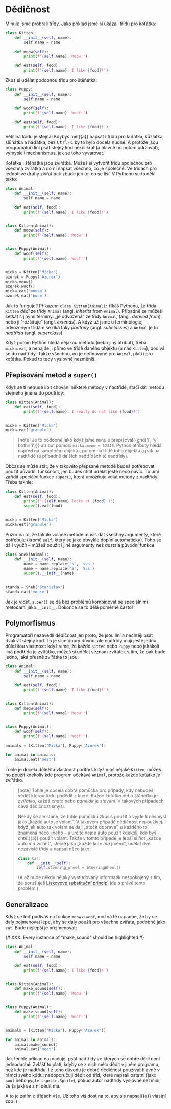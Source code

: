 # Dědičnost

Minule jsme probrali třídy.
Jako příklad jsme si ukázali třídu pro koťátka:

```python
class Kitten:
    def __init__(self, name):
        self.name = name

    def meow(self):
        print(f'{self.name}: Meow!')

    def eat(self, food):
        print(f'{self.name}: I like {food}!')
```

Zkus si udělat podobnou třídu pro štěňátka:

```python
class Puppy:
    def __init__(self, name):
        self.name = name

    def woof(self):
        print(f'{self.name}: Woof!')

    def eat(self, food):
        print(f'{self.name}: I like {food}!')
```

Většina kódu je stejná!
Kdybys měl{{a}} napsat i třídu pro kuřátka, kůzlátka,
slůňátka a háďátka, bez <kbd>Ctrl</kbd>+<kbd>C</kbd> by to bylo docela nudné.
A protože jsou programátoři líní psát stejný kód
několikrát (a hlavně ho potom udržovat), vymysleli
mechanismus, jak se toho vyvarovat.

Koťátka i štěňátka jsou zvířátka.
Můžeš si vytvořit třídu společnou pro všechna
zvířátka a do ní napsat všechno, co je společné.
Ve třídách pro jednotlivé druhy zvířat pak zbude jen to, co se liší.
V Pythonu se to dělá takto:

```python
class Animal:
    def __init__(self, name):
        self.name = name

    def eat(self, food):
        print(f'{self.name}: I like {food}!')


class Kitten(Animal):
    def meow(self):
        print(f'{self.name}: Meow!')


class Puppy(Animal):
    def woof(self):
        print(f'{self.name}: Woof!')


micka = Kitten('Micka')
azorek = Puppy('Azorek')
micka.meow()
azorek.woof()
micka.eat('mouse')
azorek.eat('bone')
```

Jak to funguje?
Příkazem `class Kitten(Animal):`
říkáš Pythonu, že třída `Kitten`
*dědí* ze třídy `Animal`
(angl. *inherits* from `Animal`).
Případně se můžeš setkat s jinými termíny:
„je odvozená” ze třídy `Animal`,
(angl. *derived from*),
nebo ji “rozšiřuje” (angl. *extends*).
A když už jsme u terminologie, odvozeným třídám se
říká taky *podtřídy* (angl. *subclasses*)
a `Animal` je tu *nadtřída*
(angl. *superclass*).

Když potom Python hledá nějakou metodu
(nebo jiný atribut), třeba `micka.eat`,
a nenajde ji přímo ve třídě daného objektu (u nás
`Kitten`), podívá se do nadtřídy.
Takže všechno, co je definované pro
`Animal`, platí i pro koťátka.
Pokud to tedy výslovně nezměníš.


## Přepisování metod a `super()`

Když se ti nebude líbit chování některé metody
v nadtřídě, stačí dát metodu stejného jména do
podtřídy:

```python
class Kitten(Animal):
    def eat(self, food):
        print(f'{self.name}: I really do not like {food}!')


micka = Kitten('Micka')
micka.eat('granule')
```

> [note]
> Je to podobné jako když jsme minule přepisoval{{gnd('i', 'y', both='i')}}
> atribut pomocí `micka.meow = 12345`.
> Python atributy hledá napřed na samotném objektu,
> potom na třídě toho objektu a pak na nadtřídě
> (a případně dalších nadtřídách té nadtřídy).

Občas se může stát, že v takovéto přepsané metodě budeš
potřebovat použít původní funkčnost, jen budeš chtít udělat ještě něco navíc.
To umí zařídit speciální funkce `super()`,
která umožňuje volat metody z nadtřídy.
Třeba takhle:

```python
class Kitten(Animal):
    def eat(self, food):
        print(f'({self.name} looks at {food}.)')
        super().eat(food)


micka = Kitten('Micka')
micka.eat('granule')
```

Pozor na to, že takhle volané metodě musíš dát všechny
argumenty, které potřebuje (kromě `self`,
který se jako obvykle doplní automaticky).
Toho se dá i využít – můžeš použít i jiné argumenty
než dostala původní funkce:

```python
class Snek(Animal):
    def __init__(self, name):
        name = name.replace('s', 'sss')
        name = name.replace('S', 'Sss')
        super().__init__(name)


standa = Snek('Stanislav')
standa.eat('mouse')
```

Jak je vidět, `super()` se dá bez problémů
kombinovat se speciálními metodami jako `__init__`.
Dokonce se to dělá poměrně často!


## Polymorfismus

Programátoři nezavedli dědičnost jen proto, že jsou
líní a nechtějí psát dvakrát stejný kód.
To je sice dobrý důvod, ale nadtřídy mají ještě jednu
důležitou vlastnost: když víme, že každé
`Kitten` nebo `Puppy`
nebo jakákoli jiná podtřída je zvířátko,
můžeš si udělat seznam zvířátek s tím,
že pak bude jedno, jaká přesně zvířátka to jsou:

```python
class Animal:
    def __init__(self, name):
        self.name = name

    def eat(self, food):
        print(f'{self.name}: I like {food}!')


class Kitten(Animal):
    def meow(self):
        print(f'{self.name}: Meow!')


class Puppy(Animal):
    def woof(self):
        print(f'{self.name}: Woof!')

animals = [Kitten('Micka'), Puppy('Azorek')]

for animal in animals:
    animal.eat('meat')
```

Tohle je docela důležitá vlastnost podtříd:
když máš nějaké `Kitten`, můžeš ho použít
kdekoliv kde program očekává `Animal`,
protože každé koťátko *je* zvířátko.

> [note]
> Tohle je docela dobrá pomůcka pro případy, kdy nebudeš vědět
> kterou třídu podědit z které.
> Každé *koťátko* nebo *štěňátko*
> je *zvířátko*, každá *chata*
> nebo *panelák* je *stavení*.
> V takových případech dává dědičnost smysl.
>
> Někdy se ale stane, že tuhle pomůcku zkusíš použít a vyjde ti
> nesmysl jako „každé auto je volant”.
> V takovém případě dědičnost nepoužívej.
> I když jak auto tak volant se dají „otočit doprava”,
> u každého to znamená něco jiného – a určitě nejde auto
> použít kdekoli, kde bys chtěl{{a}} použít volant.
> Takže v tomto případě je lepší si říct „každé auto
> *má* volant”, stejně jako „každé kotě
> *má* jméno”, udělat dvě nezávislé třídy a napsat něco jako:
>
> ```python
> class Car:
>     def __init__(self):
>         self.steering_wheel = SteeringWheel()
> ```
>
> (A až bude někdy nějaký vystudovaný informatik nespokojený
> s tím, že porušuješ
> [Liskovové substituční princip](https://en.wikipedia.org/wiki/Liskov_substitution_principle),
> jde o právě tento problém.)

## Generalizace

Když se teď podíváš na funkce `meow`
a `woof`, možná tě napadne, že by se
daly pojmenovat lépe, aby se daly použít pro všechna
zvířata, podobně jako `eat`.
Bude nejlepší je přejmenovat:


{# XXX: Every instance of "make_sound" should be highlighted #}
```python
class Animal:
    def __init__(self, name):
        self.name = name

    def eat(self, food):
        print(f'{self.name}: I like {food}!')


class Kitten(Animal):
    def make_sound(self):
        print(f'{self.name}: Meow!')


class Puppy(Animal):
    def make_sound(self):
        print(f'{self.name}: Woof!')


animals = [Kitten('Micka'), Puppy('Azorek')]

for animal in animals:
    animal.make_sound()
    animal.eat('meat')
```

Jak tenhle příklad naznačuje, psát nadtřídy ze kterých se dobře dědí
není jednoduché. Zvlášť to platí, kdyby se z nich mělo dědit v jiném
programu, než kde je nadtřída.
I z toho důvodu je dobré dědičnost používat hlavně v rámci svého kódu:
nedoporučuji dědit od tříd, které napsali ostatní (jako `bool` nebo
`pyglet.sprite.Sprite`), pokud autor nadtřídy výslovně nezmíní, že (a jak) se
z ní dědit má.

A to je zatím o třídách vše. Už toho víš dost na to,
aby sis napsal{{a}} vlastní zoo :)
